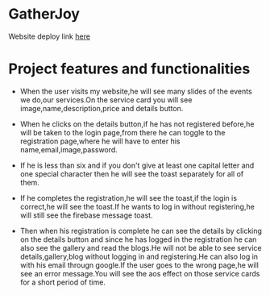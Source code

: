 # GatherJoy

Website deploy link [here](https://party-event-87f77.web.app/)

# Project features and functionalities

* When the user visits my website,he will see many slides of the events we do,our services.On the service card you will see image,name,description,price and details button.

* When he clicks on the details button,if he has not registered before,he will be taken to the login page,from there he can toggle to the registration page,where he will have to enter his name,email,image,password.

* If he is less than six and if you don't give at least one capital letter and one special character then he will see the toast separately for all of them.

* If he completes the registration,he will see the toast,if the login is correct,he will see the toast.If he wants to log in without registering,he will still see the firebase message toast.

* Then when his registration is complete he can see the details by clicking on the details button and since he has logged in the registration he can also see the gallery and read the blogs.He  will not be able to see service details,gallery,blog without logging in and registering.He can also log in with his email througn google.If the user goes to the wrong page,he will see an error message.You will see the aos effect on those service cards for a short period of time.
